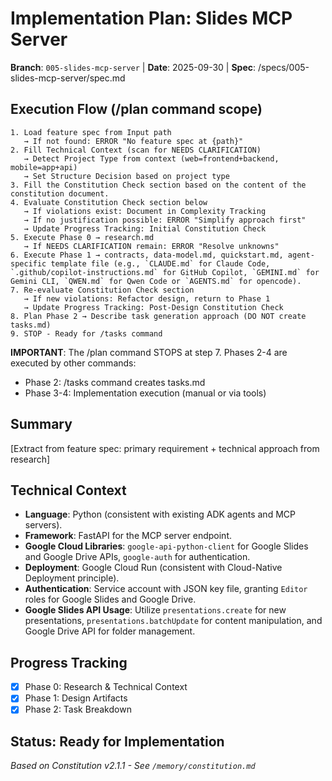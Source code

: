 
# Implementation Plan: Slides MCP Server

**Branch**: `005-slides-mcp-server` | **Date**: 2025-09-30 | **Spec**: /specs/005-slides-mcp-server/spec.md

## Execution Flow (/plan command scope)
```
1. Load feature spec from Input path
   → If not found: ERROR "No feature spec at {path}"
2. Fill Technical Context (scan for NEEDS CLARIFICATION)
   → Detect Project Type from context (web=frontend+backend, mobile=app+api)
   → Set Structure Decision based on project type
3. Fill the Constitution Check section based on the content of the constitution document.
4. Evaluate Constitution Check section below
   → If violations exist: Document in Complexity Tracking
   → If no justification possible: ERROR "Simplify approach first"
   → Update Progress Tracking: Initial Constitution Check
5. Execute Phase 0 → research.md
   → If NEEDS CLARIFICATION remain: ERROR "Resolve unknowns"
6. Execute Phase 1 → contracts, data-model.md, quickstart.md, agent-specific template file (e.g., `CLAUDE.md` for Claude Code, `.github/copilot-instructions.md` for GitHub Copilot, `GEMINI.md` for Gemini CLI, `QWEN.md` for Qwen Code or `AGENTS.md` for opencode).
7. Re-evaluate Constitution Check section
   → If new violations: Refactor design, return to Phase 1
   → Update Progress Tracking: Post-Design Constitution Check
8. Plan Phase 2 → Describe task generation approach (DO NOT create tasks.md)
9. STOP - Ready for /tasks command
```

**IMPORTANT**: The /plan command STOPS at step 7. Phases 2-4 are executed by other commands:
- Phase 2: /tasks command creates tasks.md
- Phase 3-4: Implementation execution (manual or via tools)

## Summary
[Extract from feature spec: primary requirement + technical approach from research]

## Technical Context

-   **Language**: Python (consistent with existing ADK agents and MCP servers).
-   **Framework**: FastAPI for the MCP server endpoint.
-   **Google Cloud Libraries**: `google-api-python-client` for Google Slides and Google Drive APIs, `google-auth` for authentication.
-   **Deployment**: Google Cloud Run (consistent with Cloud-Native Deployment principle).
-   **Authentication**: Service account with JSON key file, granting `Editor` roles for Google Slides and Google Drive.
-   **Google Slides API Usage**: Utilize `presentations.create` for new presentations, `presentations.batchUpdate` for content manipulation, and Google Drive API for folder management.

## Progress Tracking

- [X] Phase 0: Research & Technical Context
- [X] Phase 1: Design Artifacts
- [X] Phase 2: Task Breakdown

**Status**: Ready for Implementation
---
*Based on Constitution v2.1.1 - See `/memory/constitution.md`*

